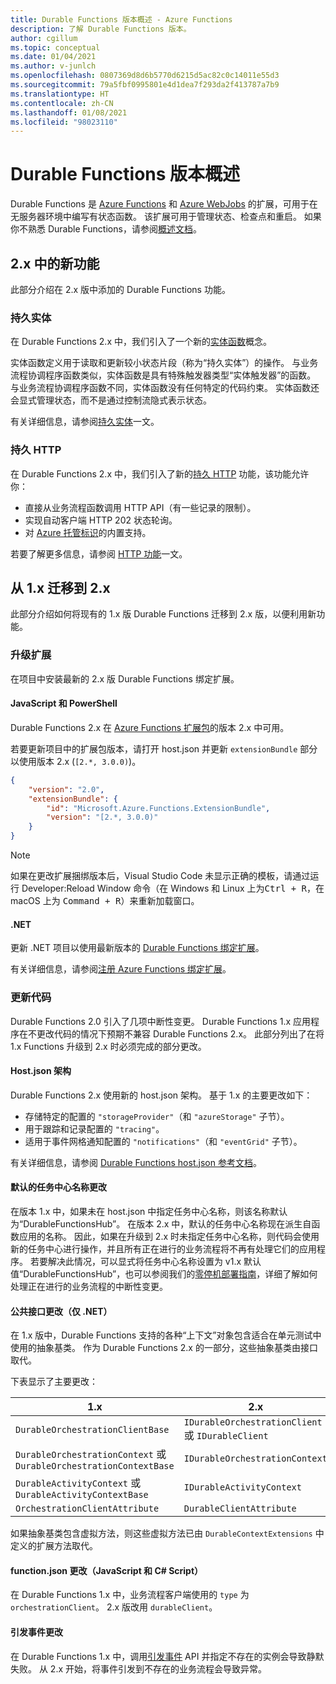 ```yaml
---
title: Durable Functions 版本概述 - Azure Functions
description: 了解 Durable Functions 版本。
author: cgillum
ms.topic: conceptual
ms.date: 01/04/2021
ms.author: v-junlch
ms.openlocfilehash: 0807369d8d6b5770d6215d5ac82c0c14011e55d3
ms.sourcegitcommit: 79a5fbf0995801e4d1dea7f293da2f413787a7b9
ms.translationtype: HT
ms.contentlocale: zh-CN
ms.lasthandoff: 01/08/2021
ms.locfileid: "98023110"
---
```

# <a name="durable-functions-versions-overview"></a>Durable Functions 版本概述

Durable Functions 是 [Azure Functions](../functions-overview.md) 和 [Azure WebJobs](../../app-service/webjobs-create.md) 的扩展，可用于在无服务器环境中编写有状态函数。 该扩展可用于管理状态、检查点和重启。 如果你不熟悉 Durable Functions，请参阅[概述文档](durable-functions-overview.md)。

## <a name="new-features-in-2x"></a>2\.x 中的新功能

此部分介绍在 2.x 版中添加的 Durable Functions 功能。

### <a name="durable-entities"></a>持久实体

在 Durable Functions 2.x 中，我们引入了一个新的[实体函数](durable-functions-entities.md)概念。

实体函数定义用于读取和更新较小状态片段（称为“持久实体”）的操作。 与业务流程协调程序函数类似，实体函数是具有特殊触发器类型“实体触发器”的函数。 与业务流程协调程序函数不同，实体函数没有任何特定的代码约束。 实体函数还会显式管理状态，而不是通过控制流隐式表示状态。

有关详细信息，请参阅[持久实体](durable-functions-entities.md)一文。

### <a name="durable-http"></a>持久 HTTP

在 Durable Functions 2.x 中，我们引入了新的[持久 HTTP](durable-functions-http-features.md#consuming-http-apis) 功能，该功能允许你：

* 直接从业务流程函数调用 HTTP API（有一些记录的限制）。
* 实现自动客户端 HTTP 202 状态轮询。
* 对 [Azure 托管标识](../../active-directory/managed-identities-azure-resources/overview.md)的内置支持。

若要了解更多信息，请参阅 [HTTP 功能](durable-functions-http-features.md#consuming-http-apis)一文。

## <a name="migrate-from-1x-to-2x"></a>从 1.x 迁移到 2.x

此部分介绍如何将现有的 1.x 版 Durable Functions 迁移到 2.x 版，以便利用新功能。

### <a name="upgrade-the-extension"></a>升级扩展

在项目中安装最新的 2.x 版 Durable Functions 绑定扩展。

#### <a name="javascript-and-powershell"></a>JavaScript 和 PowerShell

Durable Functions 2.x 在 [Azure Functions 扩展包](../functions-bindings-register.md#extension-bundles)的版本 2.x 中可用。

若要更新项目中的扩展包版本，请打开 host.json 并更新 `extensionBundle` 部分以使用版本 2.x (`[2.*, 3.0.0)`)。

```json
{
    "version": "2.0",
    "extensionBundle": {
        "id": "Microsoft.Azure.Functions.ExtensionBundle",
        "version": "[2.*, 3.0.0)"
    }
}
```

> [!NOTE]
> 如果在更改扩展捆绑版本后，Visual Studio Code 未显示正确的模板，请通过运行 Developer:Reload Window 命令（在 Windows 和 Linux 上为<kbd>Ctrl + R</kbd>，在 macOS 上为 <kbd>Command + R</kbd>）来重新加载窗口。

#### <a name="net"></a>.NET

更新 .NET 项目以使用最新版本的 [Durable Functions 绑定扩展](https://www.nuget.org/packages/Microsoft.Azure.WebJobs.Extensions.DurableTask)。

有关详细信息，请参阅[注册 Azure Functions 绑定扩展](../functions-bindings-register.md#local-csharp)。

### <a name="update-your-code"></a>更新代码

Durable Functions 2.0 引入了几项中断性变更。 Durable Functions 1.x 应用程序在不更改代码的情况下预期不兼容 Durable Functions 2.x。 此部分列出了在将 1.x Functions 升级到 2.x 时必须完成的部分更改。

#### <a name="hostjson-schema"></a>Host.json 架构

Durable Functions 2.x 使用新的 host.json 架构。 基于 1.x 的主要更改如下：

* 存储特定的配置的 `"storageProvider"`（和 `"azureStorage"` 子节）。
* 用于跟踪和记录配置的 `"tracing"`。
* 适用于事件网格通知配置的 `"notifications"`（和 `"eventGrid"` 子节）。

有关详细信息，请参阅 [Durable Functions host.json 参考文档](durable-functions-bindings.md#durable-functions-2-0-host-json)。

#### <a name="default-taskhub-name-changes"></a>默认的任务中心名称更改

在版本 1.x 中，如果未在 host.json 中指定任务中心名称，则该名称默认为“DurableFunctionsHub”。 在版本 2.x 中，默认的任务中心名称现在派生自函数应用的名称。 因此，如果在升级到 2.x 时未指定任务中心名称，则代码会使用新的任务中心进行操作，并且所有正在进行的业务流程将不再有处理它们的应用程序。 若要解决此情况，可以显式将任务中心名称设置为 v1.x 默认值“DurableFunctionsHub”，也可以参阅我们的[零停机部署指南](durable-functions-zero-downtime-deployment.md)，详细了解如何处理正在进行的业务流程的中断性变更。

#### <a name="public-interface-changes-net-only"></a>公共接口更改（仅 .NET）

在 1.x 版中，Durable Functions 支持的各种“上下文”对象包含适合在单元测试中使用的抽象基类。 作为 Durable Functions 2.x 的一部分，这些抽象基类由接口取代。

下表显示了主要更改：

| 1.x | 2.x |
|----------|----------|
| `DurableOrchestrationClientBase` | `IDurableOrchestrationClient` 或 `IDurableClient` |
| `DurableOrchestrationContext` 或 `DurableOrchestrationContextBase` | `IDurableOrchestrationContext` |
| `DurableActivityContext` 或 `DurableActivityContextBase` | `IDurableActivityContext` |
| `OrchestrationClientAttribute` | `DurableClientAttribute` |

如果抽象基类包含虚拟方法，则这些虚拟方法已由 `DurableContextExtensions` 中定义的扩展方法取代。

#### <a name="functionjson-changes-javascript-and-c-script"></a>function.json 更改（JavaScript 和 C# Script）

在 Durable Functions 1.x 中，业务流程客户端使用的 `type` 为 `orchestrationClient`。 2\.x 版改用 `durableClient`。

#### <a name="raise-event-changes"></a>引发事件更改

在 Durable Functions 1.x 中，调用[引发事件](durable-functions-external-events.md#send-events) API 并指定不存在的实例会导致静默失败。 从 2.x 开始，将事件引发到不存在的业务流程会导致异常。

